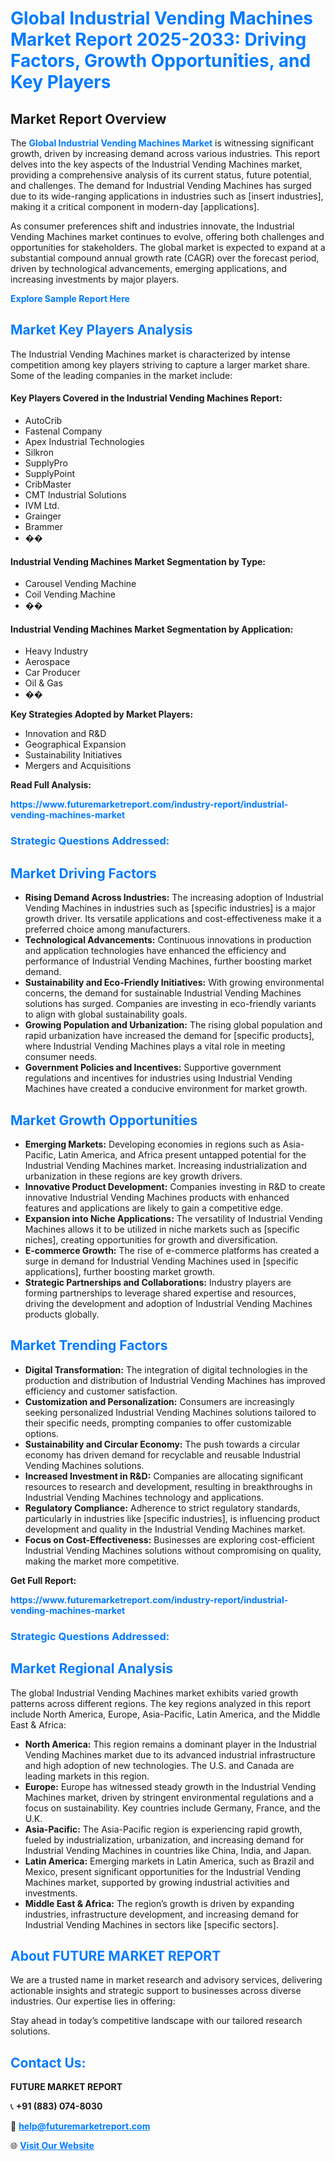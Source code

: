 <h1 style="color: #007BFF;">Global Industrial Vending Machines Market Report 2025-2033: Driving Factors, Growth Opportunities, and Key Players</h1>

<section id="overview">
<h2>Market Report Overview</h2>
<p>The <a href="https://www.futuremarketreport.com/industry-report/industrial-vending-machines-market" style="color: #007BFF; text-decoration: none;"><strong>Global Industrial Vending Machines Market</strong></a> is witnessing significant growth, driven by increasing demand across various industries. This report delves into the key aspects of the Industrial Vending Machines market, providing a comprehensive analysis of its current status, future potential, and challenges. The demand for Industrial Vending Machines has surged due to its wide-ranging applications in industries such as [insert industries], making it a critical component in modern-day [applications].</p>
<p>As consumer preferences shift and industries innovate, the Industrial Vending Machines market continues to evolve, offering both challenges and opportunities for stakeholders. The global market is expected to expand at a substantial compound annual growth rate (CAGR) over the forecast period, driven by technological advancements, emerging applications, and increasing investments by major players.</p>
</section>

<section id="overview">
<p><a href="https://www.futuremarketreport.com/request-sample/reportId=113525" style="color: #007BFF; text-decoration: none;"><strong>Explore Sample Report Here</strong></a></p>
</section>

<section id="key-players">
<h2 style="color: #007BFF;">Market Key Players Analysis</h2>
<p>The Industrial Vending Machines market is characterized by intense competition among key players striving to capture a larger market share. Some of the leading companies in the market include:</p>
<h4>Key Players Covered in the Industrial Vending Machines Report:</h4>
<ul><li>AutoCrib</li><li>Fastenal Company</li><li>Apex Industrial Technologies</li><li>Silkron</li><li>SupplyPro</li><li>SupplyPoint</li><li>CribMaster</li><li>CMT Industrial Solutions</li><li>IVM Ltd.</li><li>Grainger</li><li>Brammer</li><li>��</li></ul>
<h4>Industrial Vending Machines Market Segmentation by Type:</h4>
<ul><li>Carousel Vending Machine</li><li>Coil Vending Machine</li><li>��</li></ul>

<h4>Industrial Vending Machines Market Segmentation by Application:</h4>
<ul><li>Heavy Industry</li><li>Aerospace</li><li>Car Producer</li><li>Oil &amp; Gas</li><li>��</li></ul>
<p><strong>Key Strategies Adopted by Market Players:</strong></p>
<ul>
<li>Innovation and R&D</li>
<li>Geographical Expansion</li>
<li>Sustainability Initiatives</li>
<li>Mergers and Acquisitions</li>
</ul>
</section>

<section>
<p><strong>Read Full Analysis: </strong></p><a href="https://www.futuremarketreport.com/industry-report/industrial-vending-machines-market" style="color: #007BFF; text-decoration: none;"><strong>https://www.futuremarketreport.com/industry-report/industrial-vending-machines-market</strong></a>
<h3 style="color: #007BFF;">Strategic Questions Addressed:</h3>
</section>

<section id="driving-factors">
<h2 style="color: #007BFF;">Market Driving Factors</h2>
<ul>
<li><strong>Rising Demand Across Industries:</strong> The increasing adoption of Industrial Vending Machines in industries such as [specific industries] is a major growth driver. Its versatile applications and cost-effectiveness make it a preferred choice among manufacturers.</li>
<li><strong>Technological Advancements:</strong> Continuous innovations in production and application technologies have enhanced the efficiency and performance of Industrial Vending Machines, further boosting market demand.</li>
<li><strong>Sustainability and Eco-Friendly Initiatives:</strong> With growing environmental concerns, the demand for sustainable Industrial Vending Machines solutions has surged. Companies are investing in eco-friendly variants to align with global sustainability goals.</li>
<li><strong>Growing Population and Urbanization:</strong> The rising global population and rapid urbanization have increased the demand for [specific products], where Industrial Vending Machines plays a vital role in meeting consumer needs.</li>
<li><strong>Government Policies and Incentives:</strong> Supportive government regulations and incentives for industries using Industrial Vending Machines have created a conducive environment for market growth.</li>
</ul>
</section>

<section id="growth-opportunities">
<h2 style="color: #007BFF;">Market Growth Opportunities</h2>
<ul>
<li><strong>Emerging Markets:</strong> Developing economies in regions such as Asia-Pacific, Latin America, and Africa present untapped potential for the Industrial Vending Machines market. Increasing industrialization and urbanization in these regions are key growth drivers.</li>
<li><strong>Innovative Product Development:</strong> Companies investing in R&D to create innovative Industrial Vending Machines products with enhanced features and applications are likely to gain a competitive edge.</li>
<li><strong>Expansion into Niche Applications:</strong> The versatility of Industrial Vending Machines allows it to be utilized in niche markets such as [specific niches], creating opportunities for growth and diversification.</li>
<li><strong>E-commerce Growth:</strong> The rise of e-commerce platforms has created a surge in demand for Industrial Vending Machines used in [specific applications], further boosting market growth.</li>
<li><strong>Strategic Partnerships and Collaborations:</strong> Industry players are forming partnerships to leverage shared expertise and resources, driving the development and adoption of Industrial Vending Machines products globally.</li>
</ul>
</section>

<section id="trending-factors">
<h2 style="color: #007BFF;">Market Trending Factors</h2>
<ul>
<li><strong>Digital Transformation:</strong> The integration of digital technologies in the production and distribution of Industrial Vending Machines has improved efficiency and customer satisfaction.</li>
<li><strong>Customization and Personalization:</strong> Consumers are increasingly seeking personalized Industrial Vending Machines solutions tailored to their specific needs, prompting companies to offer customizable options.</li>
<li><strong>Sustainability and Circular Economy:</strong> The push towards a circular economy has driven demand for recyclable and reusable Industrial Vending Machines solutions.</li>
<li><strong>Increased Investment in R&D:</strong> Companies are allocating significant resources to research and development, resulting in breakthroughs in Industrial Vending Machines technology and applications.</li>
<li><strong>Regulatory Compliance:</strong> Adherence to strict regulatory standards, particularly in industries like [specific industries], is influencing product development and quality in the Industrial Vending Machines market.</li>
<li><strong>Focus on Cost-Effectiveness:</strong> Businesses are exploring cost-efficient Industrial Vending Machines solutions without compromising on quality, making the market more competitive.</li>
</ul>
</section>

<section>
<p><strong>Get Full Report: </strong></p><a href="https://www.futuremarketreport.com/industry-report/industrial-vending-machines-market" style="color: #007BFF; text-decoration: none;"><strong>https://www.futuremarketreport.com/industry-report/industrial-vending-machines-market</strong></a>
<h3 style="color: #007BFF;">Strategic Questions Addressed:</h3>
</section>


<section id="regional-analysis">
<h2 style="color: #007BFF;">Market Regional Analysis</h2>
<p>The global Industrial Vending Machines market exhibits varied growth patterns across different regions. The key regions analyzed in this report include North America, Europe, Asia-Pacific, Latin America, and the Middle East & Africa:</p>
<ul>
<li><strong>North America:</strong> This region remains a dominant player in the Industrial Vending Machines market due to its advanced industrial infrastructure and high adoption of new technologies. The U.S. and Canada are leading markets in this region.</li>
<li><strong>Europe:</strong> Europe has witnessed steady growth in the Industrial Vending Machines market, driven by stringent environmental regulations and a focus on sustainability. Key countries include Germany, France, and the U.K.</li>
<li><strong>Asia-Pacific:</strong> The Asia-Pacific region is experiencing rapid growth, fueled by industrialization, urbanization, and increasing demand for Industrial Vending Machines in countries like China, India, and Japan.</li>
<li><strong>Latin America:</strong> Emerging markets in Latin America, such as Brazil and Mexico, present significant opportunities for the Industrial Vending Machines market, supported by growing industrial activities and investments.</li>
<li><strong>Middle East & Africa:</strong> The region’s growth is driven by expanding industries, infrastructure development, and increasing demand for Industrial Vending Machines in sectors like [specific sectors].</li>
</ul>
</section>

<footer>
<h2 style="color: #007BFF;">About FUTURE MARKET REPORT</h2>
<p>We are a trusted name in market research and advisory services, delivering actionable insights and strategic support to businesses across diverse industries. Our expertise lies in offering:</p>

<p>Stay ahead in today’s competitive landscape with our tailored research solutions.</p>

<h2 style="color: #007BFF;">Contact Us:</h2>
<p><strong>FUTURE MARKET REPORT</strong></p>
<p>📞 <strong>+91 (883) 074-8030</strong></p>
<p>📧 <strong><a href="mailto:help@futuremarketreport.com" style="color: #007BFF;">help@futuremarketreport.com</a></strong></p>
<p>🌐 <strong><a href="https://www.futuremarketreport.com/" style="color: #007BFF;">Visit Our Website</a></strong></p>
</footer>